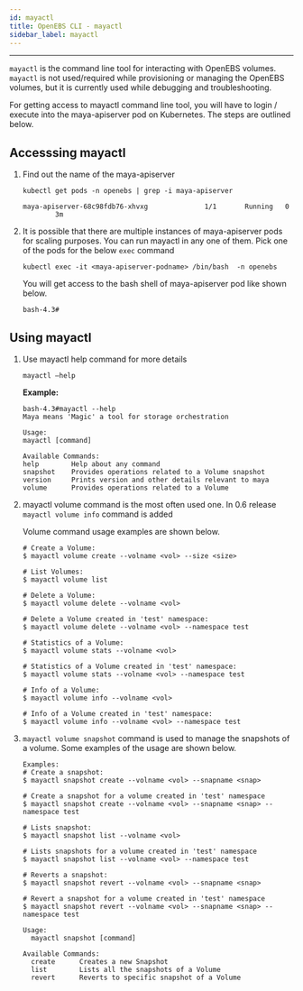 ```yaml
---
id: mayactl
title: OpenEBS CLI - mayactl
sidebar_label: mayactl
---
```

------

`mayactl` is the command line tool for interacting with OpenEBS volumes. `mayactl` is not used/required while provisioning or managing the OpenEBS volumes, but it is currently used while debugging and troubleshooting. 

For getting access to mayactl command line tool, you will have to login / execute into the maya-apiserver pod on Kubernetes. The steps are outlined below.

## Accesssing mayactl

1. Find out the name of the maya-apiserver

   ```
   kubectl get pods -n openebs | grep -i maya-apiserver
   ```
   `maya-apiserver-68c98fdb76-xhvxg              1/1       Running   0          3m `

2. It is possible that there are multiple instances of maya-apiserver pods for scaling purposes. You can run mayactl in any one of them. Pick one of the pods for the below `exec` command

   ```
   kubectl exec -it <maya-apiserver-podname> /bin/bash  -n openebs
   ```

   You will get access to the bash shell of maya-apiserver pod like shown below.

   `bash-4.3# ` 

## Using mayactl

1. Use mayactl help command for more details

   ```
   mayactl —help 
   ```


   **Example:**

   ```
   bash-4.3#mayactl --help
   Maya means 'Magic' a tool for storage orchestration
      
   Usage:
   mayactl [command]
      
   Available Commands:
   help        Help about any command
   snapshot    Provides operations related to a Volume snapshot
   version     Prints version and other details relevant to maya
   volume      Provides operations related to a Volume
   ```

2. mayactl volume command is the most often used one. In 0.6 release `mayactl volume info` command is added

   Volume command usage examples are shown below.

   ```
   # Create a Volume:
   $ mayactl volume create --volname <vol> --size <size>
     
   # List Volumes:
   $ mayactl volume list
      
   # Delete a Volume:
   $ mayactl volume delete --volname <vol>
      
   # Delete a Volume created in 'test' namespace:
   $ mayactl volume delete --volname <vol> --namespace test
      
   # Statistics of a Volume:
   $ mayactl volume stats --volname <vol>
      
   # Statistics of a Volume created in 'test' namespace:
   $ mayactl volume stats --volname <vol> --namespace test
      
   # Info of a Volume:
   $ mayactl volume info --volname <vol>

   # Info of a Volume created in 'test' namespace:
   $ mayactl volume info --volname <vol> --namespace test
   ```

   

3. `mayactl volume snapshot` command is used to manage the snapshots of a volume. Some examples of the usage are shown below. 

   ```
   Examples:
   # Create a snapshot:
   $ mayactl snapshot create --volname <vol> --snapname <snap>
   
   # Create a snapshot for a volume created in 'test' namespace
   $ mayactl snapshot create --volname <vol> --snapname <snap> --namespace test
   
   # Lists snapshot:
   $ mayactl snapshot list --volname <vol>
   
   # Lists snapshots for a volume created in 'test' namespace
   $ mayactl snapshot list --volname <vol> --namespace test
   
   # Reverts a snapshot:
   $ mayactl snapshot revert --volname <vol> --snapname <snap>
   
   # Revert a snapshot for a volume created in 'test' namespace
   $ mayactl snapshot revert --volname <vol> --snapname <snap> --namespace test
   
   Usage:
     mayactl snapshot [command]
   
   Available Commands:
     create      Creates a new Snapshot
     list        Lists all the snapshots of a Volume
     revert      Reverts to specific snapshot of a Volume
   ```


<!-- Hotjar Tracking Code for https://docs.openebs.io -->
<script>
   (function(h,o,t,j,a,r){
       h.hj=h.hj||function(){(h.hj.q=h.hj.q||[]).push(arguments)};
       h._hjSettings={hjid:785693,hjsv:6};
       a=o.getElementsByTagName('head')[0];
       r=o.createElement('script');r.async=1;
       r.src=t+h._hjSettings.hjid+j+h._hjSettings.hjsv;
       a.appendChild(r);
   })(window,document,'https://static.hotjar.com/c/hotjar-','.js?sv=');
</script>
